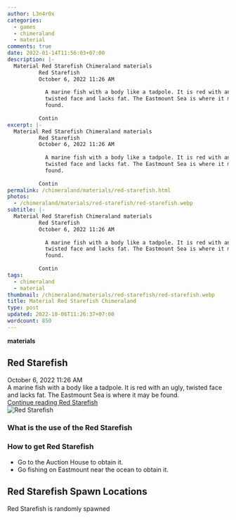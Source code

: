 ```yaml
---
author: L3n4r0x
categories:
  - games
  - chimeraland
  - material
comments: true
date: 2022-01-14T11:56:03+07:00
description: |-
  Material Red Starefish Chimeraland materials
          Red Starefish
          October 6, 2022 11:26 AM
          
            A marine fish with a body like a tadpole. It is red with an ugly,
            twisted face and lacks fat. The Eastmount Sea is where it may be
            found.
          
          Contin
excerpt: |-
  Material Red Starefish Chimeraland materials
          Red Starefish
          October 6, 2022 11:26 AM
          
            A marine fish with a body like a tadpole. It is red with an ugly,
            twisted face and lacks fat. The Eastmount Sea is where it may be
            found.
          
          Contin
permalink: /chimeraland/materials/red-starefish.html
photos:
  - /chimeraland/materials/red-starefish/red-starefish.webp
subtitle: |-
  Material Red Starefish Chimeraland materials
          Red Starefish
          October 6, 2022 11:26 AM
          
            A marine fish with a body like a tadpole. It is red with an ugly,
            twisted face and lacks fat. The Eastmount Sea is where it may be
            found.
          
          Contin
tags:
  - chimeraland
  - material
thumbnail: /chimeraland/materials/red-starefish/red-starefish.webp
title: Material Red Starefish Chimeraland
type: post
updated: 2022-10-06T11:26:37+07:00
wordcount: 850
---
```


<link
  rel="stylesheet"
  href="https://rawcdn.githack.com/dimaslanjaka/Web-Manajemen/870a349/css/bootstrap-5-3-0-alpha3-wrapper.css"
/>
<section id="bootstrap-wrapper">
  <div data-bs-theme="dark">
    <div
      class="row g-0 border rounded overflow-hidden flex-md-row mb-4 shadow-sm position-relative bg-dark text-light"
    >
      <div class="col p-4 d-flex flex-column position-static">
        <strong class="d-inline-block mb-2 text-success">materials</strong>
        <h2 class="mb-0">Red Starefish</h2>
        <div class="mb-1 text-muted">October 6, 2022 11:26 AM</div>
        <div class="mb-2 border p-1">
          A marine fish with a body like a tadpole. It is red with an ugly,
          twisted face and lacks fat. The Eastmount Sea is where it may be
          found.
        </div>
        <a
          href="/chimeraland/materials/red-starefish.html"
          class="stretched-link d-none text-primary"
          >Continue reading Red Starefish</a
        >
      </div>
      <div class="col-auto d-none d-md-block d-lg-block">
        <img
          src="https://www.webmanajemen.com/chimeraland/materials/red-starefish/red-starefish.webp"
          alt="Red Starefish"
        />
      </div>
    </div>
    <div class="row">
      <div class="col-lg-6 col-12 mb-2">
        <div class="card">
          <div class="card-body">
            <h3 class="card-title">What is the use of the Red Starefish</h3>
            <div class="card-text"><ul></ul></div>
          </div>
        </div>
      </div>
      <div class="col-lg-6 col-12 mb-2">
        <div class="card">
          <div class="card-body">
            <h3 class="card-title">How to get Red Starefish</h3>
            <div class="card-text">
              <ul>
                <li>Go to the Auction House to obtain it.</li>
                <li>Go fishing on Eastmount near the ocean to obtain it.</li>
              </ul>
            </div>
          </div>
        </div>
      </div>
      <div class="col-12 mb-2">
        <h2>Red Starefish Spawn Locations</h2>
        <p>Red Starefish is randomly spawned</p>
      </div>
    </div>
  </div>
</section>